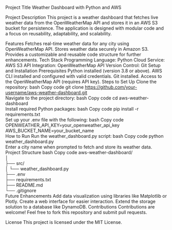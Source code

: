 Project Title
Weather Dashboard with Python and AWS

Project Description
This project is a weather dashboard that fetches live weather data from the OpenWeatherMap API and stores it in an AWS S3 bucket for persistence. The application is designed with modular code and a focus on reusability, adaptability, and scalability.

Features
Fetches real-time weather data for any city using OpenWeatherMap API.
Stores weather data securely in Amazon S3.
Provides a customizable and reusable code structure for further enhancements.
Tech Stack
Programming Language: Python
Cloud Service: AWS S3
API Integration: OpenWeatherMap API
Version Control: Git
Setup and Installation
Prerequisites
Python installed (version 3.8 or above).
AWS CLI installed and configured with valid credentials.
Git installed.
Access to the OpenWeatherMap API (requires API key).
Steps to Set Up
Clone the repository:
bash
Copy code
git clone https://github.com/your-username/aws-weather-dashboard.git  
Navigate to the project directory:
bash
Copy code
cd aws-weather-dashboard  
Install required Python packages:
bash
Copy code
pip install -r requirements.txt  
Set up your .env file with the following:
bash
Copy code
OPENWEATHER_API_KEY=your_openweather_api_key  
AWS_BUCKET_NAME=your_bucket_name  
How to Run
Run the weather_dashboard.py script:
bash
Copy code
python weather_dashboard.py  
Enter a city name when prompted to fetch and store its weather data.
Project Structure
bash
Copy code
aws-weather-dashboard/  
│  
├── src/  
│   └── weather_dashboard.py  
├── .env  
├── requirements.txt  
├── README.md  
└── .gitignore  
Future Enhancements
Add data visualization using libraries like Matplotlib or Plotly.
Create a web interface for easier interaction.
Extend the storage solution to a database like DynamoDB.
Contributions
Contributions are welcome! Feel free to fork this repository and submit pull requests.

License
This project is licensed under the MIT License.
